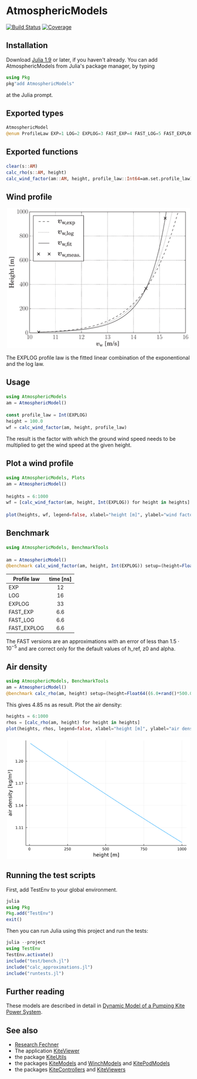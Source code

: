 # AtmosphericModels

[![Build Status](https://github.com/aenarete/AtmosphericModels.jl/actions/workflows/CI.yml/badge.svg?branch=main)](https://github.com/aenarete/AtmosphericModels.jl/actions/workflows/CI.yml?query=branch%3Amain)
[![Coverage](https://codecov.io/gh/aenarete/AtmosphericModels.jl/branch/main/graph/badge.svg)](https://codecov.io/gh/aenarete/AtmosphericModels.jl)

## Installation
Download [Julia 1.9](http://www.julialang.org) or later, if you haven't already. You can add AtmosphericModels from  Julia's package manager, by typing 
```julia
using Pkg
pkg"add AtmosphericModels"
``` 
at the Julia prompt.

## Exported types
```julia
AtmosphericModel
@enum ProfileLaw EXP=1 LOG=2 EXPLOG=3 FAST_EXP=4 FAST_LOG=5 FAST_EXPLOG=6
```

## Exported functions
```julia
clear(s::AM)
calc_rho(s::AM, height)
calc_wind_factor(am::AM, height, profile_law::Int64=am.set.profile_law)
```
## Wind profile

<p align="center"><img src="./doc/wind_profile.png" width="500" /></p>

The EXPLOG profile law is the fitted linear combination of the exponentional and the log law.

## Usage
```julia
using AtmosphericModels
am = AtmosphericModel()

const profile_law = Int(EXPLOG)
height = 100.0
wf = calc_wind_factor(am, height, profile_law)
```
The result is the factor with which the ground wind speed needs to be multiplied
to get the wind speed at the given height.

## Plot a wind profile
```julia
using AtmosphericModels, Plots
am = AtmosphericModel()

heights = 6:1000
wf = [calc_wind_factor(am, height, Int(EXPLOG)) for height in heights]

plot(heights, wf, legend=false, xlabel="height [m]", ylabel="wind factor")
```

## Benchmark
```julia
using AtmosphericModels, BenchmarkTools

am = AtmosphericModel()
@benchmark calc_wind_factor(am, height, Int(EXPLOG)) setup=(height=Float64((6.0+rand()*500.0)))
```
|Profile law|time [ns]|
| ---    |:---:|
|EXP     |12   |
|LOG     |16   |
|EXPLOG  |33   |
|FAST_EXP|6.6  |
|FAST_LOG|6.6  |
|FAST_EXPLOG|6.6|

The FAST versions are an approximations with an error of less than $1.5 \cdot 10^{-5}$ and are correct only for the default values of h_ref, z0 and alpha.

## Air density
```julia
using AtmosphericModels, BenchmarkTools
am = AtmosphericModel()
@benchmark calc_rho(am, height) setup=(height=Float64((6.0+rand()*500.0)))
```
This gives 4.85 ns as result. Plot the air density:
```julia
heights = 6:1000
rhos = [calc_rho(am, height) for height in heights]
plot(heights, rhos, legend=false, xlabel="height [m]", ylabel="air density [kg/m³]")
```
<p align="center"><img src="./doc/airdensity.png" width="500" /></p>

## Running the test scripts
First, add TestEnv to your global environment.
```julia
julia
using Pkg
Pkg.add("TestEnv")
exit()
```
Then you can run Julia using this project and run the tests:
```julia
julia --project
using TestEnv
TestEnv.activate()
include("test/bench.jl")
include("calc_approximations.jl")
include("runtests.jl")
```

## Further reading
These models are described in detail in [Dynamic Model of a Pumping Kite Power System](http://arxiv.org/abs/1406.6218).

## See also
- [Research Fechner](https://research.tudelft.nl/en/publications/?search=Uwe+Fechner&pageSize=50&ordering=rating&descending=true)
- The application [KiteViewer](https://github.com/ufechner7/KiteViewer)
- the package [KiteUtils](https://github.com/ufechner7/KiteUtils.jl)
- the packages [KiteModels](https://github.com/ufechner7/KiteModels.jl) and [WinchModels](https://github.com/aenarete/WinchModels.jl) and [KitePodModels](https://github.com/aenarete/KitePodModels.jl)
- the packages [KiteControllers](https://github.com/aenarete/KiteControllers.jl) and [KiteViewers](https://github.com/aenarete/KiteViewers.jl)

